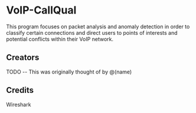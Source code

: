 # VoIP-CallQual

This program focuses on packet analysis and anomaly detection in order to classify certain connections and direct users to points of interests and potential conflicts within their VoIP network.

## Creators

TODO -- This was originally thought of by @(name) 


## Credits
Wireshark                                                                                                                                                                                                                                                                           